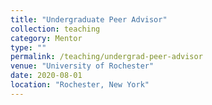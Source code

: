 ```yaml
---
title: "Undergraduate Peer Advisor"
collection: teaching
category: Mentor
type: ""
permalink: /teaching/undergrad-peer-advisor
venue: "University of Rochester"
date: 2020-08-01
location: "Rochester, New York"
---
```


